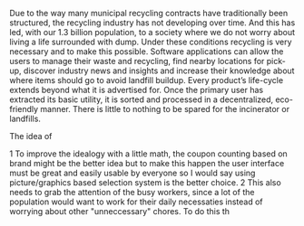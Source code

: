 Due to the way many municipal recycling contracts have traditionally been structured, the recycling industry has not developing over time. And this has led, with our 1.3 billion population, to a society where we do not worry about living a life surrounded with dump. Under these conditions recycling is very necessary and to make this possible.
Software applications can allow the users to manage their waste and recycling, find nearby locations for pick-up, discover industry news and insights and increase their knowledge about where items should go to avoid landfill buildup. Every product’s life-cycle extends beyond what it is advertised for. Once the primary user has extracted its basic utility, it is sorted and processed in a decentralized, eco-friendly manner. There is little to nothing to be spared for the incinerator or landfills.

The idea of 

1  To improve the idealogy with a little math, the coupon counting based on brand might be the better idea but to make this happen the user interface must be great and easily usable by everyone so I would say using picture/graphics based selection system is the better choice. 
2  This also needs to grab the attention of the busy workers, since a lot of the population would want to work for their daily necessaties instead of worrying about other "unneccessary" chores. To do this th
